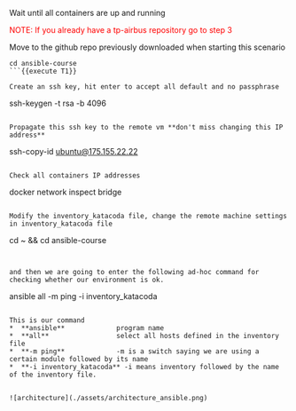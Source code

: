 
Wait until all containers are up and running 

<span style="color: red;">NOTE: If you already have a tp-airbus repository go to step 3</span>

Move to the github repo previously downloaded when starting this scenario
```
cd ansible-course
```{{execute T1}}

Create an ssh key, hit enter to accept all default and no passphrase 
```
ssh-keygen -t rsa -b 4096
```{{ execute T1 }}

Propagate this ssh key to the remote vm **don't miss changing this IP address** 
```
ssh-copy-id  ubuntu@175.155.22.22
```{{ copy }}

Check all containers IP addresses 
```
docker network inspect bridge
```{{ execute T1 }}

Modify the inventory_katacoda file, change the remote machine settings in inventory_katacoda file   
```
cd ~ && cd ansible-course 
```{{ execute T1 }}


and then we are going to enter the following ad-hoc command for checking whether our environment is ok.  
```
ansible all -m ping -i inventory_katacoda
```{{execute T1}}

This is our command   
*  **ansible**             program name  
*  **all**                 select all hosts defined in the inventory file    
*  **-m ping**             -m is a switch saying we are using a certain module followed by its name  
*  **-i inventory_katacoda** -i means inventory followed by the name of the inventory file.  


![architecture](./assets/architecture_ansible.png)


